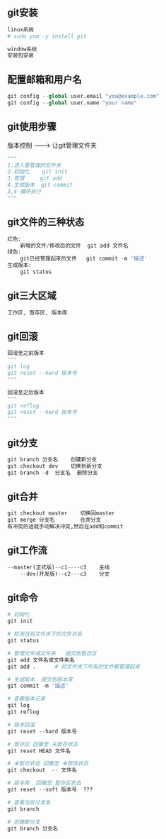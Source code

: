 ## git安装

```python
linux系统
# sudo yum -y install git

window系统
安装包安装
```

## 配置邮箱和用户名

```python
git config --global user.email "you@example.com"
git config --global user.name "your name"
```

## git使用步骤

版本控制 ---> 让git管理文件夹

```python
"""
1.进入要管理的文件夹
2.初始化    git init
3.管理     git add
4.生成版本  git commit 
3,4 循环执行
"""
```

## git文件的三种状态

```python
红色:
    新增的文件/修改后的文件  git add 文件名
绿色:
    git已经管理起来的文件   git commit -m '描述'
生成版本:
    git status 
```

## git三大区域

```python
工作区, 暂存区, 版本库
```

## git回滚

```python
回滚至之前版本
"""
git log
git reset --hard 版本号  
"""

回滚至之后版本
"""
git reflog
git reset --hard 版本号
"""
```

## git分支

```python
git branch 分支名    创建新分支
git checkout dev    切换到新分支
git branch -d  分支名  删除分支
```

## git合并

```python
git checkout master    切换回master
git merge 分支名        合并分支
有冲突的话就手动解决冲突,然后在add和commit
```

## git工作流

```python
--master(正式版)--c1----c3    主线
	--dev(开发版)--c2---c3    分支
```



## git命令

```python
# 初始化
git init

# 检测当前文件夹下的文件状态
git status

# 管理文件或文件夹   提交到暂存区
git add 文件名或文件夹名
git add .      # 将文件夹下所有的文件都管理起来

# 生成版本  提交到版本库
git commit -m '描述'

# 查看版本记录
git log
git reflog

# 版本回滚
git reset --hard 版本号

# 暂存区 回撤至 未暂存状态
git reset HEAD 文件名

# 未暂存状态 回撤至 未修改状态
git checkout  -- 文件名

# 版本库  回撤至 暂存区状态
git reset --soft 版本号  ???

# 查看当前分支名
git branch

# 创建新分支
git branch 分支名
```

